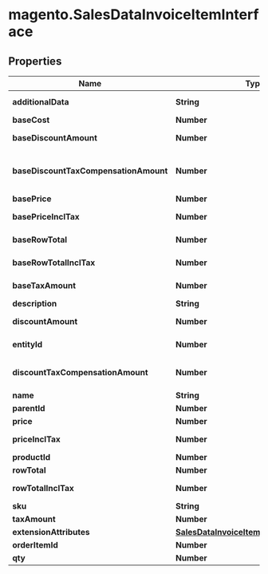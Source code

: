 # magento.SalesDataInvoiceItemInterface

## Properties
Name | Type | Description | Notes
------------ | ------------- | ------------- | -------------
**additionalData** | **String** | Additional data. | [optional] 
**baseCost** | **Number** | Base cost. | [optional] 
**baseDiscountAmount** | **Number** | Base discount amount. | [optional] 
**baseDiscountTaxCompensationAmount** | **Number** | Base discount tax compensation amount. | [optional] 
**basePrice** | **Number** | Base price. | [optional] 
**basePriceInclTax** | **Number** | Base price including tax. | [optional] 
**baseRowTotal** | **Number** | Base row total. | [optional] 
**baseRowTotalInclTax** | **Number** | Base row total including tax. | [optional] 
**baseTaxAmount** | **Number** | Base tax amount. | [optional] 
**description** | **String** | Description. | [optional] 
**discountAmount** | **Number** | Discount amount. | [optional] 
**entityId** | **Number** | Invoice item ID. | [optional] 
**discountTaxCompensationAmount** | **Number** | Discount tax compensation amount. | [optional] 
**name** | **String** | Name. | [optional] 
**parentId** | **Number** | Parent ID. | [optional] 
**price** | **Number** | Price. | [optional] 
**priceInclTax** | **Number** | Price including tax. | [optional] 
**productId** | **Number** | Product ID. | [optional] 
**rowTotal** | **Number** | Row total. | [optional] 
**rowTotalInclTax** | **Number** | Row total including tax. | [optional] 
**sku** | **String** | SKU. | 
**taxAmount** | **Number** | Tax amount. | [optional] 
**extensionAttributes** | [**SalesDataInvoiceItemExtensionInterface**](SalesDataInvoiceItemExtensionInterface.md) |  | [optional] 
**orderItemId** | **Number** | Order item ID. | 
**qty** | **Number** | Quantity. | 


